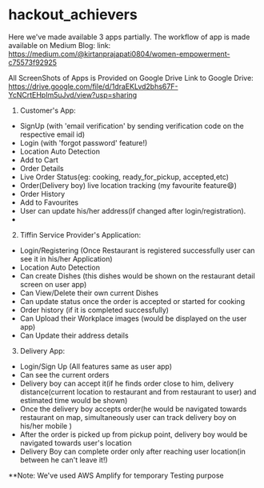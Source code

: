 # hackout_achievers

Here we've made available 3 apps partially.
The workflow of app is made available on Medium Blog: 
link: https://medium.com/@kirtanprajapati0804/women-empowerment-c75573f92925

All ScreenShots of Apps is Provided on Google Drive
Link to Google Drive: https://drive.google.com/file/d/1draEKLvd2bhs67F-YcNCrtEHpIm5uJvd/view?usp=sharing

1) Customer's App: 
- SignUp (with 'email verification' by sending verification code on the respective email id)
- Login (with 'forgot password' feature!)
- Location Auto Detection
- Add to Cart
- Order Details
- Live Order Status(eg: cooking, ready_for_pickup, accepted,etc)
- Order(Delivery boy) live location tracking (my favourite feature😄)
- Order History
- Add to Favourites
- User can update his/her address(if changed after login/registration).
-
2) Tiffin Service Provider's Application:
- Login/Registering (Once Restaurant is registered successfully user can see it in his/her Application)
- Location Auto Detection
- Can create Dishes (this dishes would be shown on the restaurant detail screen on user app)
- Can View/Delete their own current Dishes
- Can update status once the order is accepted or started for cooking
- Order history (if it is completed successfully)
- Can Upload their Workplace images (would be displayed on the user app)
- Can Update their address details

3) Delivery App:
- Login/Sign Up (All features same as user app)
- Can see the current orders
- Delivery boy can accept it(if he finds order close to him, delivery distance(current location to restaurant and from restaurant to user) and estimated time would be shown)
- Once the delivery boy accepts order(he would be navigated towards restaurant on map, simultaneously user can track delivery boy on his/her mobile )
- After the order is picked up from pickup point, delivery boy would be navigated towards user's location
- Delivery Boy can complete order only after reaching user location(in between he can't leave it!)

**Note: We've used AWS Amplify for temporary Testing purpose
